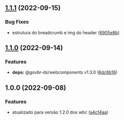 ## [1.1.1](https://gitlab.com/govbr-ds/dev/wbc/govbr-ds-wbc-quickstart-angular/compare/v1.1.0...v1.1.1) (2022-09-15)


### Bug Fixes

* estrutura do breadcrumb e img do header ([6905e8b](https://gitlab.com/govbr-ds/dev/wbc/govbr-ds-wbc-quickstart-angular/commit/6905e8bd787ad5a4214d16f37d2a6f4cbb09a0c4))

## [1.1.0](https://gitlab.com/govbr-ds/dev/wbc/govbr-ds-wbc-quickstart-angular/compare/v1.0.0...v1.1.0) (2022-09-14)


### Features

* **deps:** @govbr-ds/webcomponents v1.3.0 ([6dc6b16](https://gitlab.com/govbr-ds/dev/wbc/govbr-ds-wbc-quickstart-angular/commit/6dc6b16104e4e2e9cf4632b9ae8ad5c200a75f97))

## 1.0.0 (2022-09-08)


### Features

* atualizado para versão 1.2.0 dos wbc ([a4c14aa](https://gitlab.com/govbr-ds/dev/wbc/govbr-ds-wbc-quickstart-angular/commit/a4c14aa2ffb137ad40b3c428bca4a74ee65d8179))
